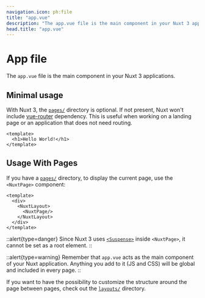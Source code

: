 ```yaml
---
navigation.icon: ph:file
title: "app.vue"
description: "The app.vue file is the main component in your Nuxt 3 applications."
head.title: "app.vue"
---
```


# App file

The `app.vue` file is the main component in your Nuxt 3 applications.

## Minimal usage

With Nuxt 3, the [`pages/`](/guide/directory-structure/pages) directory is optional. If not present, Nuxt won't include [vue-router](https://router.vuejs.org/) dependency. This is useful when working on a landing page or an application that does not need routing.

```vue [app.vue]
<template>
  <h1>Hello World!</h1>
</template>
```

## Usage With Pages

If you have a [`pages/`](/guide/directory-structure/pages) directory, to display the current page, use the `<NuxtPage>` component:

```vue [app.vue]
<template>
  <div>
    <NuxtLayout>
      <NuxtPage/>
    </NuxtLayout>
  </div>
</template>
```

::alert{type=danger}
Since Nuxt 3 uses [`<Suspense>`](https://vuejs.org/guide/built-ins/suspense.html#suspense) inside `<NuxtPage>`, it cannot be set as a root element.
::

::alert{type=warning}
Remember that `app.vue` acts as the main component of your Nuxt application. Anything you add to it (JS and CSS) will be global and included in every page.
::

If you want to have the possibility to customize the structure around the page between pages, check out the [`layouts/`](/guide/directory-structure/layouts) directory.

